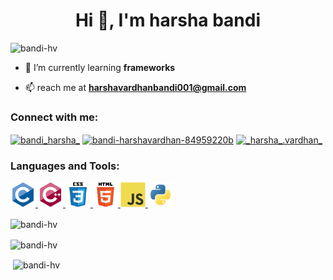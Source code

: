 <h1 align="center">Hi 👋, I'm harsha bandi</h1>


<p align="left"> <img src="https://komarev.com/ghpvc/?username=bandi-hv&label=Profile%20views&color=0e75b6&style=flat" alt="bandi-hv" /> </p>

- 🌱 I’m currently learning **frameworks**

- 📫 reach me at **harshavardhanbandi001@gmail.com**

<h3 align="left">Connect with me:</h3>
<p align="left">
<a href="https://twitter.com/bandi_harsha_" target="blank"><img align="center" src="https://raw.githubusercontent.com/rahuldkjain/github-profile-readme-generator/master/src/images/icons/Social/twitter.svg" alt="bandi_harsha_" height="30" width="40" /></a>
<a href="https://linkedin.com/in/bandi-harshavardhan-84959220b" target="blank"><img align="center" src="https://raw.githubusercontent.com/rahuldkjain/github-profile-readme-generator/master/src/images/icons/Social/linked-in-alt.svg" alt="bandi-harshavardhan-84959220b" height="30" width="40" /></a>
<a href="https://instagram.com/_harsha_.vardhan_" target="blank"><img align="center" src="https://raw.githubusercontent.com/rahuldkjain/github-profile-readme-generator/master/src/images/icons/Social/instagram.svg" alt="_harsha_.vardhan_" height="30" width="40" /></a>
</p>

<h3 align="left">Languages and Tools:</h3>
<p align="left"> <a href="https://www.cprogramming.com/" target="_blank"> <img src="https://raw.githubusercontent.com/devicons/devicon/master/icons/c/c-original.svg" alt="c" width="40" height="40"/> </a> <a href="https://www.w3schools.com/cpp/" target="_blank"> <img src="https://raw.githubusercontent.com/devicons/devicon/master/icons/cplusplus/cplusplus-original.svg" alt="cplusplus" width="40" height="40"/> </a> <a href="https://www.w3schools.com/css/" target="_blank"> <img src="https://raw.githubusercontent.com/devicons/devicon/master/icons/css3/css3-original-wordmark.svg" alt="css3" width="40" height="40"/> </a> <a href="https://www.w3.org/html/" target="_blank"> <img src="https://raw.githubusercontent.com/devicons/devicon/master/icons/html5/html5-original-wordmark.svg" alt="html5" width="40" height="40"/> </a> <a href="https://developer.mozilla.org/en-US/docs/Web/JavaScript" target="_blank"> <img src="https://raw.githubusercontent.com/devicons/devicon/master/icons/javascript/javascript-original.svg" alt="javascript" width="40" height="40"/> </a> <a href="https://www.python.org" target="_blank"> <img src="https://raw.githubusercontent.com/devicons/devicon/master/icons/python/python-original.svg" alt="python" width="40" height="40"/> </a> </p>

<p><img align="center" src="https://github-readme-stats.vercel.app/api/top-langs?username=bandi-hv&show_icons=true&locale=en&layout=compact" alt="bandi-hv" /></p>

<p><img align="center" src="https://github-readme-streak-stats.herokuapp.com/?user=bandi-hv&" alt="bandi-hv" /></p>


<p>&nbsp;<img align="center" src="https://github-readme-stats.vercel.app/api?username=bandi-hv&show_icons=true&locale=en" alt="bandi-hv" /></p>
